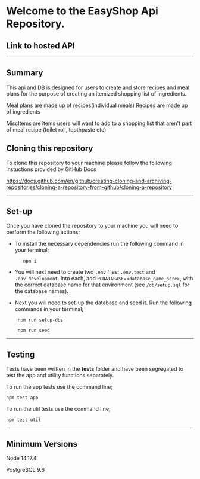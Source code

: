 # Welcome to the EasyShop Api Repository.

## Link to hosted API

---

## Summary

This api and DB is designed for users to create and store recipes and meal plans for the purpose of creating an itemized shopping list of ingredients.

Meal plans are made up of recipes(individual meals)
Recipes are made up of ingredients

MiscItems are items users will want to add to a shopping list that aren't part of meal recipe (toilet roll, toothpaste etc)

## Cloning this repository

To clone this repository to your machine please follow the following instuctions provided by GitHub Docs

https://docs.github.com/en/github/creating-cloning-and-archiving-repositories/cloning-a-repository-from-github/cloning-a-repository

---

## Set-up

Once you have cloned the repository to your machine you will need to perform the following actions;

- To install the necessary dependencies run the following command in your terminal;

         npm i

- You will next need to create two `.env` files: `.env.test` and `.env.development`. Into each, add `PGDATABASE=<database_name_here>`, with the correct database name for that environment (see `/db/setup.sql` for the database names).

- Next you will need to set-up the database and seed it. Run the following commands in your terminal;

       npm run setup-dbs

       npm run seed

---

## Testing

Tests have been written in the **tests** folder and have been segregated to test the app and utility functions separately.

To run the app tests use the command line;

    npm test app

To run the util tests use the command line;

    npm test util

---

## Minimum Versions

Node 14.17.4

PostgreSQL 9.6
